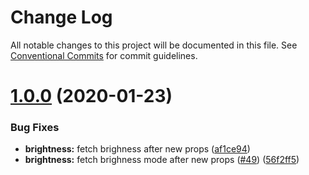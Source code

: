 # Change Log

All notable changes to this project will be documented in this file.
See [Conventional Commits](https://conventionalcommits.org) for commit guidelines.

# [1.0.0](https://github.com/bycedric/use-expo/compare/v0.10.1...1.0.0) (2020-01-23)


### Bug Fixes

* **brightness:** fetch brighness after new props ([af1ce94](https://github.com/bycedric/use-expo/commit/af1ce94d23e74e736be7f1dcfc4f3a46d1ecc59d))
* **brightness:** fetch brighness mode after new props ([#49](https://github.com/bycedric/use-expo/issues/49)) ([56f2ff5](https://github.com/bycedric/use-expo/commit/56f2ff58c94c45866ed94fa976a52a5c0223e6ef))
